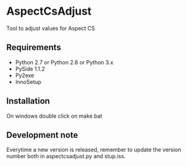 # AspectCsAdjust #

Tool to adjust values for Aspect CS

## Requirements ##

*   Python 2.7 or Python 2.8 or Python 3.x
*   PySide 1.1.2
*   Py2exe
*   InnoSetup

## Installation ##

On windows double click on make.bat

## Development note ##

Everytime a new version is released, remember to update the version number both in aspectcsadjust.py and stup.iss.
